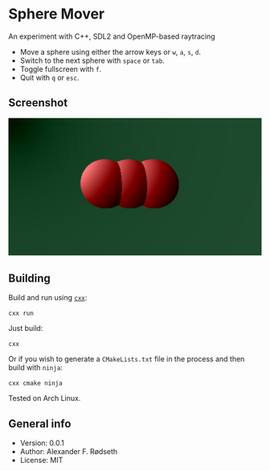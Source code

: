 # Sphere Mover

An experiment with C++, SDL2 and OpenMP-based raytracing

* Move a sphere using either the arrow keys or `w`, `a`, `s`, `d`.
* Switch to the next sphere with `space` or `tab`.
* Toggle fullscreen with `f`.
* Quit with `q` or `esc`.

## Screenshot

![screenshot](img/screenshot.png)

## Building

Build and run using [`cxx`](https://github.com/xyproto/cxx):

    cxx run

Just build:

    cxx

Or if you wish to generate a `CMakeLists.txt` file in the process and then build with `ninja`:

    cxx cmake ninja

Tested on Arch Linux.

## General info

* Version: 0.0.1
* Author: Alexander F. Rødseth
* License: MIT
